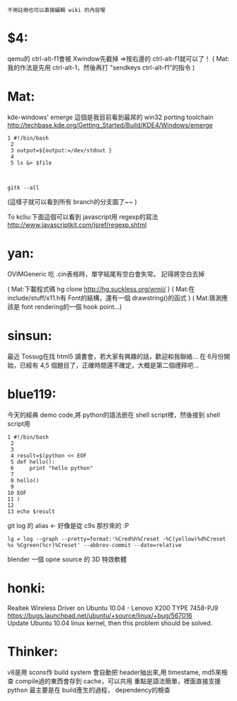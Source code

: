     不用註冊也可以直接編輯 wiki 的內容喔


# $4:

qemu的 ctrl-alt-f1會被 Xwindow先截掉
=>按右邊的 ctrl-alt-f1就可以了！
( Mat:我的作法是先用 ctrl-alt-1，然後再打 "sendkeys ctrl-alt-f1"的指令 )

# Mat:

kde-windows' emerge
這個是我目前看到最屌的 win32 porting toolchain
<http://techbase.kde.org/Getting_Started/Build/KDE4/Windows/emerge>  


    1 #!/bin/bash
     2 
     3 output=${output:=/dev/stdout }                                                                   
     4 
     5 ls &> $file



    gitk --all


(這樣子就可以看到所有 branch的分支圖了~~ )

To kcliu:下面這個可以看到 javascript用 regexp的寫法
<http://www.javascriptkit.com/jsref/regexp.shtml>  


# yan:

OVIMGeneric 吃 .cin表格時，單字結尾有空白會失常。
記得將空白去掉 

( Mat:下載程式碼 hg clone <http://hg.suckless.org/wmii/>   )
( Mat:在 include/stuff/x11.h有 Font的結構，還有一個 drawstring()的函式 )
( Mat:猜測應該是 font rendering的一個 hook point...)

# sinsun:

最近 Tossug在找 html5 讀書會，若大家有興趣的話，歡迎和我聯絡...
在 6月份開始，已經有 4,5 個題目了，正確時間還不確定，大概是第二個禮拜吧...

# blue119:

今天的經典 demo code,將 python的語法嵌在 shell script裡，然後接到 shell script用

    1 #!/bin/bash
     2 
     3 
     4 result=$(python << EOF
     5 def hello():
     6     print "hello python"
     7 
     8 hello()                                                                                          
     9 
    10 EOF
    11 )
    12 
    13 echo $result


git log 的 alias <- 好像是從 c9s 那抄來的 :P

    lg = log --graph --pretty=format:'%Cred%h%Creset -%C(yellow)%d%Creset %s %Cgreen(%cr)%Creset' --abbrev-commit --date=relative


blender 一個 opne source 的 3D 特效軟體

# honki:

Realtek Wireless Driver on Ubuntu 10.04 - Lenovo X200 TYPE 7458-PJ9
<https://bugs.launchpad.net/ubuntu/+source/linux/+bug/567016>  
Update Ubuntu 10.04 linux kernel, then this problem should be solved.


# Thinker:

v8是用 scons作 build system
會自動把 header抽出來,用 timestame, md5來檢查
 compile過的東西會存到 cache，可以共用
 重點是語法簡單，裡面直接支援 python 
 最主要是在 build產生的過程， dependency的檢查